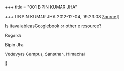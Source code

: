 +++
title = "001 BIPIN KUMAR JHA"

+++
[[BIPIN KUMAR JHA	2012-12-04, 09:23:08 [Source](https://groups.google.com/g/bvparishat/c/x43bbX0r4jM)]]



Is itavailableasGooglebook or other e resource?  
  
  
Regards

Bipin Jha

Vedavyas Campus, Sansthan, Himachal




